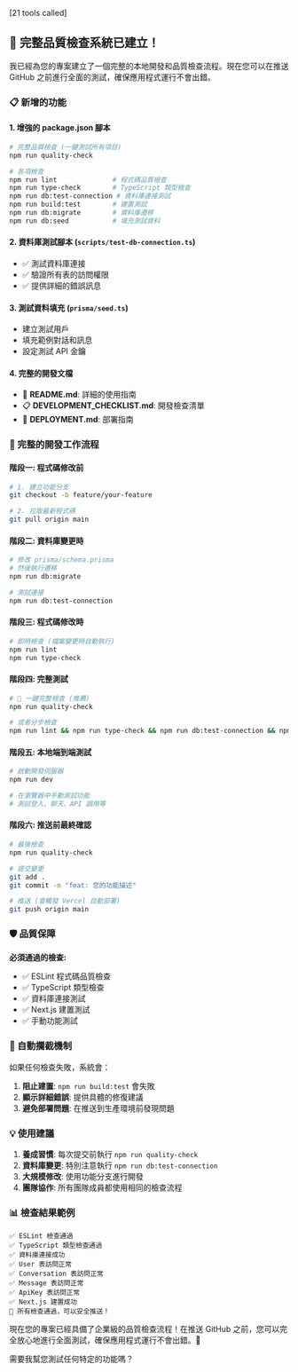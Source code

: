 [21 tools called]

## 🎉 完整品質檢查系統已建立！

我已經為您的專案建立了一個完整的本地開發和品質檢查流程。現在您可以在推送 GitHub 之前進行全面的測試，確保應用程式運行不會出錯。

### 📋 新增的功能

#### 1. **增強的 package.json 腳本**
```bash
# 完整品質檢查 (一鍵測試所有項目)
npm run quality-check

# 各項檢查
npm run lint              # 程式碼品質檢查
npm run type-check        # TypeScript 類型檢查  
npm run db:test-connection # 資料庫連接測試
npm run build:test        # 建置測試
npm run db:migrate        # 資料庫遷移
npm run db:seed           # 填充測試資料
```

#### 2. **資料庫測試腳本** (`scripts/test-db-connection.ts`)
- ✅ 測試資料庫連接
- ✅ 驗證所有表的訪問權限
- ✅ 提供詳細的錯誤訊息

#### 3. **測試資料填充** (`prisma/seed.ts`)
- 建立測試用戶
- 填充範例對話和訊息
- 設定測試 API 金鑰

#### 4. **完整的開發文檔**
- 📖 **README.md**: 詳細的使用指南
- 📋 **DEVELOPMENT_CHECKLIST.md**: 開發檢查清單
- 🚀 **DEPLOYMENT.md**: 部署指南

### 🔄 完整的開發工作流程

#### **階段一: 程式碼修改前**
```bash
# 1. 建立功能分支
git checkout -b feature/your-feature

# 2. 拉取最新程式碼
git pull origin main
```

#### **階段二: 資料庫變更時**
```bash
# 修改 prisma/schema.prisma
# 然後執行遷移
npm run db:migrate

# 測試連接
npm run db:test-connection
```

#### **階段三: 程式碼修改時**
```bash
# 即時檢查 (檔案變更時自動執行)
npm run lint
npm run type-check
```

#### **階段四: 完整測試**
```bash
# 🔴 一鍵完整檢查 (推薦)
npm run quality-check

# 或者分步檢查
npm run lint && npm run type-check && npm run db:test-connection && npm run build
```

#### **階段五: 本地端到端測試**
```bash
# 啟動開發伺服器
npm run dev

# 在瀏覽器中手動測試功能
# 測試登入、聊天、API 調用等
```

#### **階段六: 推送前最終確認**
```bash
# 最後檢查
npm run quality-check

# 提交變更
git add .
git commit -m "feat: 您的功能描述"

# 推送 (會觸發 Vercel 自動部署)
git push origin main
```

### 🛡️ 品質保障

**必須通過的檢查:**
- ✅ ESLint 程式碼品質檢查
- ✅ TypeScript 類型檢查
- ✅ 資料庫連接測試
- ✅ Next.js 建置測試
- ✅ 手動功能測試

### 🚨 自動攔截機制

如果任何檢查失敗，系統會：
1. **阻止建置**: `npm run build:test` 會失敗
2. **顯示詳細錯誤**: 提供具體的修復建議
3. **避免部署問題**: 在推送到生產環境前發現問題

### 💡 使用建議

1. **養成習慣**: 每次提交前執行 `npm run quality-check`
2. **資料庫變更**: 特別注意執行 `npm run db:test-connection`
3. **大規模修改**: 使用功能分支進行開發
4. **團隊協作**: 所有團隊成員都使用相同的檢查流程

### 📊 檢查結果範例

```
✅ ESLint 檢查通過
✅ TypeScript 類型檢查通過  
✅ 資料庫連接成功
✅ User 表訪問正常
✅ Conversation 表訪問正常
✅ Message 表訪問正常
✅ ApiKey 表訪問正常
✅ Next.js 建置成功
🎉 所有檢查通過，可以安全推送！
```

現在您的專案已經具備了企業級的品質檢查流程！在推送 GitHub 之前，您可以完全放心地進行全面測試，確保應用程式運行不會出錯。🚀

需要我幫您測試任何特定的功能嗎？
